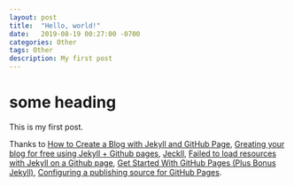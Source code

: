 ```yaml
---
layout: post
title:  "Hello, world!"
date:   2019-08-19 00:27:00 -0700
categories: Other
tags: Other
description: My first post
---
```

# some heading

This is my first post.

Thanks to [How to Create a Blog with Jekyll and GitHub Page](https://medium.com/@satorusasozaki/how-to-create-a-blog-with-jekyll-and-github-page-d6470ab32369), [Greating your blog for free using Jekyll + Github pages](https://medium.com/20percentwork/creating-your-blog-for-free-using-jekyll-github-pages-dba37272730a), [Jeckll](https://jekyllcn.com), [Failed to load resources with Jekyll on a Github page](https://stackoverflow.com/questions/43622325/failed-to-load-resources-with-jekyll-on-a-github-page), [Get Started With GitHub Pages (Plus Bonus Jekyll)](https://24ways.org/2013/get-started-with-github-pages/), [Configuring a publishing source for GitHub Pages](https://help.github.com/en/articles/configuring-a-publishing-source-for-github-pages).